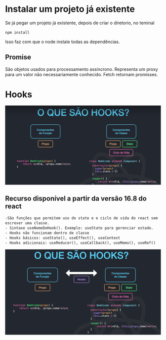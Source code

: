 # Instalar um projeto já existente

Se já pegar um projeto já existente, depois de criar o diretorio, no teminal

```
npm install
```

Isso faz com que o node instale todas as dependências.

## Promise

São objetos usados para processamento assincrono. Representa um proxy para um valor não necessariamente conhecido.
Fetch retornam promisses.

# Hooks

![alt text](./public/hooks_1.png)

## Recurso disponível a partir da versão 16.8 do react

    -São funções que permitem uso do state e e ciclo de vida do react sem escrever uma classe.
    - Sintaxe useNomeDoHook(). Exemplo: useState para gerenciar estado.
    - Hooks não funcionam dentro de classe
    - Hooks básicos: useState(), useEffect(), useContext
    - Hooks adicionais: useReducer(), useCallback(), useMemo(), useRef()

![alt text](./public/hooks_2.png)
